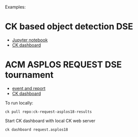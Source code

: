 Examples:

# CK based object detection DSE 

* [Jupyter notebook](https://nbviewer.jupyter.org/urls/dl.dropbox.com/s/f28u9epifr0nn09/ck-dse-demo-object-detection.ipynb)
* [CK dashboard](https://cknowledge.io/result/crowd-benchmarking-mlperf-inference-classification-mobilenets-all)

# ACM ASPLOS REQUEST DSE tournament

* [event and report](https://cknowledge.io/c/event/repro-request-asplos2018)
* [CK dashboard](https://cknowledge.io/c/result/pareto-efficient-ai-co-design-tournament-request-acm-asplos-2018)

To run locally:
```
ck pull repo:ck-request-asplos18-results
```

Start CK dashboard with local CK web server
```
ck dashboard request.asplos18

```
